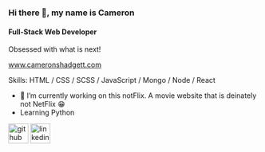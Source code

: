 ### Hi there 👋, my name is Cameron
#### Full-Stack Web Developer
Obsessed with what is next!

www.cameronshadgett.com

Skills: HTML / CSS / SCSS / JavaScript / Mongo / Node / React 

- 🔭 I’m currently working on this notFlix. A movie website that is deinately not NetFlix 😁
- Learning Python

[<img src='https://cdn.jsdelivr.net/npm/simple-icons@3.0.1/icons/github.svg' alt='github' height='40'>](https://github.com/EhWanu)  [<img src='https://cdn.jsdelivr.net/npm/simple-icons@3.0.1/icons/linkedin.svg' alt='linkedin' height='40'>](https://www.linkedin.com/in/cameronshadgett/)  
